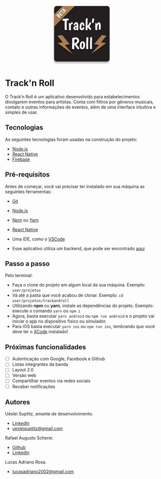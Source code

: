 <p align="center">
  <img src="https://github.com/uesleisuptitz/trackandroll/blob/master/Logo.png" height="200px" alt="Track'n Roll" />
</p>

# Track'n Roll

O Track’n Roll é um aplicativo desenvolvido para estabelecimentos divulgarem eventos para artistas. Conta com filtros por gêneros musicais, contato e outras informações de eventos, além de uma interface intuitiva e simples de usar.
  
## Tecnologias

As seguintes tecnologias foram usadas na construção do projeto:
- [Node.js](https://nodejs.org/en/)
- [React Native](https://reactnative.dev/)
- [Firebase](https://firebase.google.com/?hl=pt)

## Pré-requisitos

Antes de começar, você vai precisar ter instalado em sua máquina as seguintes ferramentas:
- [Git](https://git-scm.com)
- [Node.js](https://nodejs.org/en/)
- [Npm](https://www.npmjs.com/) ou [Yarn](https://yarnpkg.com/)
- [React Native](https://react-native.rocketseat.dev/)
- Uma IDE, como o [VSCode](https://code.visualstudio.com/)

- Esse aplicativo utiliza um backend, que pode ser encontrado [aqui](https://github.com/uesleisuptitz/trackandroll-backend)

## Passo a passo

Pelo terminal:
- Faça o clone do projeto em algum local da sua máquina. Exemplo: `user/projetos`
- Vá até a pasta que você acabou de clonar. Exemplo: `cd user/projetos/trackandroll`
- Utilizando **npm** ou **yarn**, instale as dependências do projeto. Exemplo: execute o comando `yarn` ou `npm i`
- Agora, basta executar `yarn android` ou `npm run android` e o projeto vai iniciar o app no dispositivo físico ou simulador.
- Para iOS basta executar `yarn ios` ou `npm run ios`, lembrando que você deve ter o [XCode](https://developer.apple.com/xcode/) instalado!

## Próximas funcionalidades

- [ ] Autenticação com Google, Facebook e Github
- [ ] Listas integrantes da banda
- [ ] Layout 2.0
- [ ] Versão web
- [ ] Compartilhar eventos via redes sociais
- [ ] Receber notificações

## Autores

Uéslei Suptitz, amante de desenvolvimento.
- [LinkedIn](https://www.linkedin.com/in/u%C3%A9slei-suptitz/)
- uesleisuptitz@gmail.com

Rafael Augusto Scherer.
- [Github](https://github.com/RafaelAugustScherer)
- [LinkedIn](https://www.linkedin.com/in/rafael-augusto-scherer-495608172/)

Lucas Adriano Rosa.
- lucasadriano2002@gmail.com
